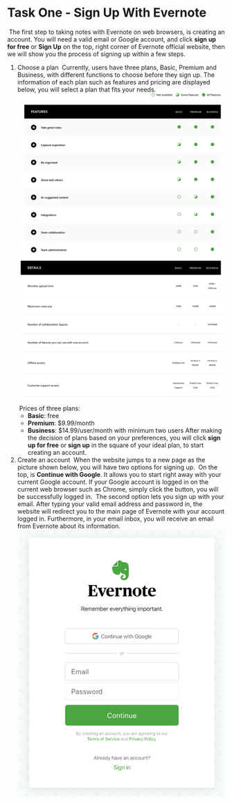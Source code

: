 # Task One - Sign Up With Evernote
​
The first step to taking notes with Evernote on web browsers, is creating an account. You will need a valid email or Google account, and click **sign up for free** or **Sign Up** on the top, right corner of Evernote official website, then we will show you the process of signing up within a few steps.
​
1. Choose a plan
​
   Currently, users have three plans, Basic, Premium and Business, with different functions to choose before they sign up. The information of each plan such as features and pricing are displayed below, you will select a plan that fits your needs.
![plan features](../images/features.png)  
![plan details](../images/details.png)
​
   Prices of three plans:
​
   - **Basic**: free
​
   - **Premium**: $9.99/month
​
   - **Business**: $14.99/user/month with minimum two users
​
   After making the decision of plans based on your preferences, you will click **sign up for free** or **sign up** in the square of your ideal plan, to start creating an account.
​
2. Create an account
​
   When the website jumps to a new page as the picture shown below, you will have two options for signing up.
​
   On the top, is **Continue with Google**. It allows you to start right away with your current Google account. If your Google account is logged in on the current web browser such as Chrome, simply click the button, you will be successfully logged in.
​
   The second option lets you sign up with your email. After typing your valid email address and password in, the website will redirect you to the main page of Evernote with your account logged in. Furthermore, in your email inbox, you will receive an email from Evernote about its information.
![options for signing up](../images/signup.png)